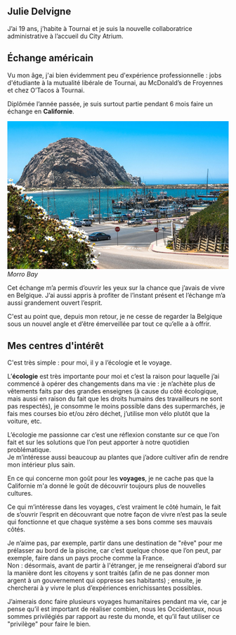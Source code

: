<link rel="stylesheet" href="S2.css">
<link rel="stylesheet" href="foghorn2.css">

## Julie Delvigne 

J’ai 19 ans, j’habite à Tournai et je suis la nouvelle collaboratrice administrative à l’accueil du City Atrium. 

## &Eacute;change américain

Vu mon âge, j'ai bien évidemment peu d'expérience professionnelle : jobs d'étudiante à la mutualité libérale de Tournai, au McDonald’s de Froyennes et chez O’Tacos à Tournai.

Diplômée l’année passée, je suis surtout partie pendant 6 mois faire un échange en **Californie**. 

![](Morro_Bay.png)  
*Morro Bay*

Cet échange m’a permis d’ouvrir les yeux sur la chance que j’avais de vivre en Belgique. J’ai aussi appris à profiter de l’instant présent et l’échange m’a aussi grandement ouvert l’esprit. 

C'est au point que, depuis mon retour, je ne cesse de regarder la Belgique sous un nouvel angle et d’être émerveillée par tout ce qu’elle a à offrir. 

## Mes centres d'intérêt

C'est très simple : pour moi, il y a l’écologie et le voyage. 

L’**écologie** est très importante pour moi et c’est la raison pour laquelle j’ai commencé à opérer des changements dans ma vie : je n’achète plus de vêtements faits par des grandes enseignes (à cause du côté écologique, mais aussi en raison du fait que les droits humains des travailleurs ne sont pas respectés), je consomme le moins possible dans des supermarchés, je fais mes courses bio et/ou zéro déchet, j’utilise mon vélo plutôt que la voiture, etc.  

L’écologie me passionne car c’est une réflexion constante sur ce que l’on fait et sur les solutions que l’on peut apporter à notre quotidien problématique.  
Je m’intéresse aussi beaucoup au plantes que j’adore cultiver afin de rendre mon intérieur plus sain.

En ce qui concerne mon goût pour les **voyages**, je ne cache pas que la Californie m'a donné le goût de découvrir toujours plus de nouvelles cultures.  

Ce qui m’intéresse dans les voyages, c’est vraiment le côté humain, le fait de s’ouvrir l’esprit en découvrant que notre façon de vivre n’est pas la seule qui fonctionne et que chaque système a ses bons comme ses mauvais côtés.  

Je n’aime pas, par exemple, partir dans une destination de "rêve" pour me prélasser au bord de la piscine, car c’est quelque chose que l’on peut, par exemple, faire dans un pays proche comme la France.  
Non : désormais, avant de partir à l'étranger, je me renseignerai d’abord sur la manière  dont les citoyens y sont traités (afin de ne pas donner mon argent à un gouvernement qui oppresse ses habitants) ; ensuite, je chercherai à y vivre le plus d’expériences enrichissantes possibles.  

J’aimerais donc faire plusieurs voyages humanitaires pendant ma vie, car je pense qu’il est important de réaliser combien, nous les Occidentaux, nous sommes privilégiés par rapport au reste du monde, et qu’il faut utiliser ce "privilège" pour faire le bien.

